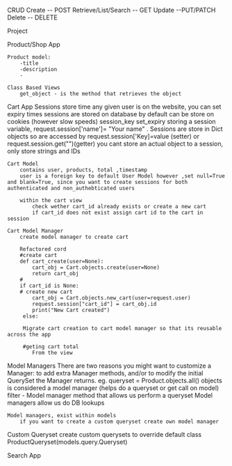CRUD
    Create -- POST
    Retrieve/List/Search -- GET
    Update --PUT/PATCH
    Delete -- DELETE

Project 

Product/Shop App

    Product model:
        -title
        -description
        -

    Class Based Views
        get_object - is the method that retrieves the object


Cart App
    Sessions
        store time any given user is on the website, you can set expiry times
        sessions are stored on database by default
        can be store on cookies (however slow speeds)
        session_key
        set_expiry
        storing a session variable, request.session['name']= "Your name" . Sessions are store in Dict objects
            so are accessed by request.session['Key]=value (setter) or request.session.get("")(getter)
        you cant store an actual object to a session, only store strings and IDs
    
    Cart Model
        contains user, products, total ,timestamp
        user is a foreign key to default User Model however ,set null=True and blank=True, since you want to create sessions for both authenticated and non_authebticated users 

        within the cart view
            check wether cart_id already exists or create a new cart
            if cart_id does not exist assign cart id to the cart in session
        
    Cart Model Manager
        create model manager to create cart

        Refactored cord
        #create cart 
        def cart_create(user=None):
            cart_obj = Cart.objects.create(user=None)
            return cart_obj
        #
        if cart_id is None:
        # create new cart
            cart_obj = Cart.objects.new_cart(user=request.user)
            request.session["cart_id"] = cart_obj.id
            print("New Cart created")
         else:

         Migrate cart creation to cart model manager so that its reusable across the app

         #geting cart total
            From the view


Model Managers
There are two reasons you might want to customize a Manager: to add extra Manager methods, and/or to modify the initial QuerySet the Manager returns.
eg. queryset = Product.objects.all()
    objects is considered a model manager (helps do a queryset or get call on model)
    filter - Model manager method that allows us perform a queryset
    Model managers allow us do DB lookups

    Model managers, exist within models
        if you want to create a custom queryset create own model manager


Custom Queryset
    create custom querysets to override default 
    class ProductQueryset(models.query.Queryset)


Search App
